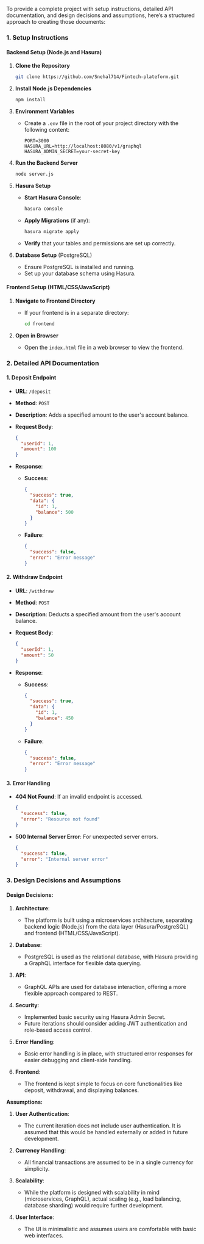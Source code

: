 To provide a complete project with setup instructions, detailed API documentation, and design decisions and assumptions, here’s a structured approach to creating those documents:

### 1. **Setup Instructions**

#### Backend Setup (Node.js and Hasura)

1. **Clone the Repository**
   ```bash
   git clone https://github.com/Snehal714/Fintech-plateform.git
   
   ```

2. **Install Node.js Dependencies**
   ```bash
   npm install
   ```

3. **Environment Variables**
   - Create a `.env` file in the root of your project directory with the following content:
     ```env
     PORT=3000
     HASURA_URL=http://localhost:8080/v1/graphql
     HASURA_ADMIN_SECRET=your-secret-key
     ```

4. **Run the Backend Server**
   ```bash
   node server.js
   ```

5. **Hasura Setup**
   - **Start Hasura Console**:
     ```bash
     hasura console
     ```
   - **Apply Migrations** (if any):
     ```bash
     hasura migrate apply
     ```
   - **Verify** that your tables and permissions are set up correctly.

6. **Database Setup** (PostgreSQL)
   - Ensure PostgreSQL is installed and running.
   - Set up your database schema using Hasura.

#### Frontend Setup (HTML/CSS/JavaScript)

1. **Navigate to Frontend Directory**
   - If your frontend is in a separate directory:
     ```bash
     cd frontend
     ```

2. **Open in Browser**
   - Open the `index.html` file in a web browser to view the frontend.

### 2. **Detailed API Documentation**

#### **1. Deposit Endpoint**

- **URL**: `/deposit`
- **Method**: `POST`
- **Description**: Adds a specified amount to the user's account balance.

- **Request Body**:
  ```json
  {
    "userId": 1,
    "amount": 100
  }
  ```

- **Response**:
  - **Success**:
    ```json
    {
      "success": true,
      "data": {
        "id": 1,
        "balance": 500
      }
    }
    ```
  - **Failure**:
    ```json
    {
      "success": false,
      "error": "Error message"
    }
    ```

#### **2. Withdraw Endpoint**

- **URL**: `/withdraw`
- **Method**: `POST`
- **Description**: Deducts a specified amount from the user's account balance.

- **Request Body**:
  ```json
  {
    "userId": 1,
    "amount": 50
  }
  ```

- **Response**:
  - **Success**:
    ```json
    {
      "success": true,
      "data": {
        "id": 1,
        "balance": 450
      }
    }
    ```
  - **Failure**:
    ```json
    {
      "success": false,
      "error": "Error message"
    }
    ```

#### **3. Error Handling**

- **404 Not Found**: If an invalid endpoint is accessed.
  ```json
  {
    "success": false,
    "error": "Resource not found"
  }
  ```

- **500 Internal Server Error**: For unexpected server errors.
  ```json
  {
    "success": false,
    "error": "Internal server error"
  }
  ```

### 3. **Design Decisions and Assumptions**

#### **Design Decisions:**

1. **Architecture**:
   - The platform is built using a microservices architecture, separating backend logic (Node.js) from the data layer (Hasura/PostgreSQL) and frontend (HTML/CSS/JavaScript).

2. **Database**:
   - PostgreSQL is used as the relational database, with Hasura providing a GraphQL interface for flexible data querying.

3. **API**:
   - GraphQL APIs are used for database interaction, offering a more flexible approach compared to REST.

4. **Security**:
   - Implemented basic security using Hasura Admin Secret.
   - Future iterations should consider adding JWT authentication and role-based access control.

5. **Error Handling**:
   - Basic error handling is in place, with structured error responses for easier debugging and client-side handling.

6. **Frontend**:
   - The frontend is kept simple to focus on core functionalities like deposit, withdrawal, and displaying balances.

**Assumptions:**

1. **User Authentication**:
   - The current iteration does not include user authentication. It is assumed that this would be handled externally or added in future development.

2. **Currency Handling**:
   - All financial transactions are assumed to be in a single currency for simplicity.

3. **Scalability**:
   - While the platform is designed with scalability in mind (microservices, GraphQL), actual scaling (e.g., load balancing, database sharding) would require further development.

4. **User Interface**:
   - The UI is minimalistic and assumes users are comfortable with basic web interfaces.

